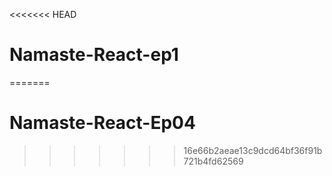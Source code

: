<<<<<<< HEAD
# Namaste-React-ep1
=======
# Namaste-React-Ep04
>>>>>>> 16e66b2aeae13c9dcd64bf36f91b721b4fd62569
